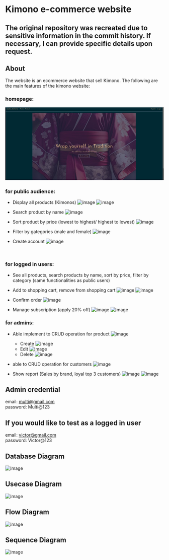 # Kimono e-commerce website

##  The original repository was recreated due to sensitive information in the commit history. If necessary, I can provide specific details upon request.

## About

The website is an ecommerce website that sell Kimono. The following are the main
features of the kimono website:

### homepage:
![Home Screenshot](ma-kimono/wwwroot/home.jpg)


### for public audience: 
- Display all products (Kimonos)
![image](https://github.com/user-attachments/assets/62488284-8042-493f-9968-7d59cf07f0c0)
![image](https://github.com/user-attachments/assets/e0eab171-1d70-4f28-8335-f02c4ccfe981)

- Search product by name
![image](https://github.com/user-attachments/assets/1dde9b87-807d-4a1d-abff-5ad94a38dfb6)



- Sort product by price (lowest to highest/ highest to lowest)
![image](https://github.com/user-attachments/assets/f14301c7-3345-4426-a444-52791acf0c0c)

- Filter by gategories (male and female)
![image](https://github.com/user-attachments/assets/7a45f6b5-3b2f-45b1-9ff4-ae3085f484ed)

- Create account
![image](https://github.com/user-attachments/assets/afbde5ac-bf13-4fe9-ae07-b908c6ff975a)



<br/>


### for logged in users: 
- See all products, search products by name, sort by price, filter by category (same functionalities as public users)
- Add to shopping cart, remove from shopping cart
![image](https://github.com/user-attachments/assets/fbe28ea1-0c42-4f60-98f0-75c0fbe9502a)
![image](https://github.com/user-attachments/assets/fcbd3473-9845-43b4-9754-034ea6274490)

- Confirm order
![image](https://github.com/user-attachments/assets/cbbd4003-ef5b-4fc1-923a-0190f015e27c)

- Manage subscription (apply 20% off)
![image](https://github.com/user-attachments/assets/5b6db3da-6f20-4751-b848-09554cf6569c)
![image](https://github.com/user-attachments/assets/0eac275c-67d0-46b3-831a-6e4fbd66f553)

### for admins:
- Able implement to CRUD operation for product
  ![image](https://github.com/user-attachments/assets/d20d5594-39ba-4011-b2f3-0c531f3465d2)
   -  Create 
  ![image](https://github.com/user-attachments/assets/db52f06c-627e-426a-9682-73eba74315d4)
   -  Edit
  ![image](https://github.com/user-attachments/assets/ca7287a3-281c-4e46-a8b6-555d57173983)
   - Delete
  ![image](https://github.com/user-attachments/assets/8c509289-1595-4a01-8179-625005b1b423)
  



- able to CRUD operation for customers
![image](https://github.com/user-attachments/assets/90b85b49-d389-4f82-947b-4dede6ca5671)

- Show report (Sales by brand, loyal top 3 customers)
![image](https://github.com/user-attachments/assets/3d04d524-a359-467c-94c9-d7e24032879a)
![image](https://github.com/user-attachments/assets/730cb6ba-5e79-4032-bba5-becd8c777772)

## Admin credential
email: multi@gmail.com <br/>
password: Multi@123

## If you would like to test as a logged in user
email: victor@gmail.com <br/>
password: Victor@123


## Database Diagram
![image](https://github.com/user-attachments/assets/3de291d0-a954-4420-9b99-f519ac8b0d39)

## Usecase Diagram
![image](https://github.com/user-attachments/assets/eaf0e5b3-4f4b-4f3c-be02-e5f7e0e68e36)

## Flow Diagram
![image](https://github.com/user-attachments/assets/44847574-9491-46b6-acf4-5cb3b81705a5)

## Sequence Diagram
![image](https://github.com/user-attachments/assets/d9fc9f12-9e16-49c9-997c-a96f68149965)



